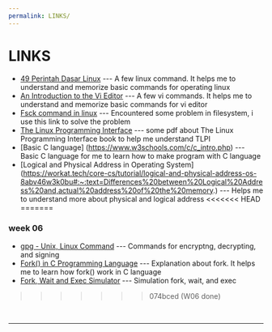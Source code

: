 ```yaml
---
permalink: LINKS/
---
```


# LINKS

* [49 Perintah Dasar Linux](https://www.hostinger.co.id/tutorial/perintah-dasar-linux) ---
A few linux command. It helps me to understand and memorize basic commands for operating linux
* [An Introduction to the Vi Editor](https://www.redhat.com/sysadmin/introduction-vi-editor) ---
A few vi commands. It helps me to understand and memorize basic commands for vi editor
* [Fsck command in linux](https://linuxhandbook.com/fsck-command/) ---
Encountered some problem in filesystem, i use this link to solve the problem
* [The Linux Programming Interface](https://man7.org/tlpi/) ---
some pdf about The Linux Programming Interface book to help me understand TLPI
* [Basic C language] (https://www.w3schools.com/c/c_intro.php) ---
Basic C language for me to learn how to make program with C language
* [Logical and Physical Address in Operating System] (https://workat.tech/core-cs/tutorial/logical-and-physical-address-os-8abv46w3k0bu#:~:text=Differences%20between%20Logical%20Address%20and,actual%20address%20of%20the%20memory.) ---
Helps me to understand more about physical and logical address
<<<<<<< HEAD
=======
### week 06
* [gpg - Unix, Linux Command](https://www.tutorialspoint.com/unix_commands/gpg.htm) ---
Commands for encryptng, decrypting, and signing
* [Fork() in C Programming Language](https://www.section.io/engineering-education/fork-in-c-programming-language/) ---
Explanation about fork. It helps me to learn how fork() work in C language
* [Fork, Wait and Exec Simulator](https://lasdpc.icmc.usp.br/~ssc640/pos/fork-wait-exec-simulator/) ---
Simulation fork, wait, and exec
>>>>>>> 074bced (W06 done)
<br>
<hr>
